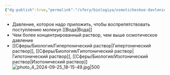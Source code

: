 ```yaml
---
{"dg-publish":true,"permalink":"/sfery/biologiya/osmoticheskoe-davlenie/","tags":["Общаябиология"]}
---
```


- Давление, которое надо приложить, чтобы воспрепятствовать поступлению молекул [[Вода\|Вода]]
- Чем более концентрированный раствор, чем выше осмотическое давление
- [[Сферы/Биология/Гипертонический раствор\|Гипертонический раствор]], [[Сферы/Биология/Гипотонический раствор\|Гипотонический раствор]], [[Сферы/Биология/Изотонический раствор\|Изотонический раствор]]
![photo_4_2024-09-25_18-15-49.jpg|500](/img/user/%D0%90%D1%80%D1%85%D0%B8%D0%B2/%D0%9A%D1%8D%D1%88/photo_4_2024-09-25_18-15-49.jpg)